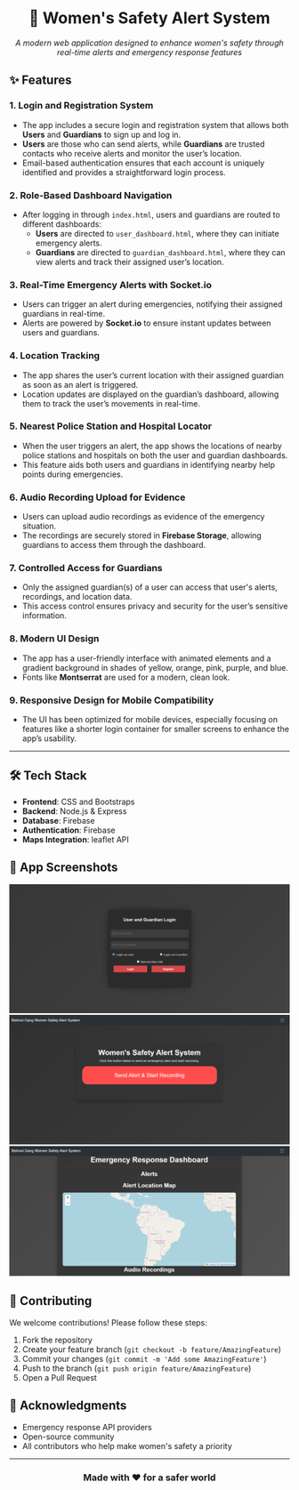 <div align="center">
  
# 🚨 Women's Safety Alert System
  

*A modern web application designed to enhance women's safety through real-time alerts and emergency response features* 
</div>

## ✨ Features

### 1. Login and Registration System
- The app includes a secure login and registration system that allows both **Users** and **Guardians** to sign up and log in.
- **Users** are those who can send alerts, while **Guardians** are trusted contacts who receive alerts and monitor the user’s location.
- Email-based authentication ensures that each account is uniquely identified and provides a straightforward login process.

### 2. Role-Based Dashboard Navigation
- After logging in through `index.html`, users and guardians are routed to different dashboards:
  - **Users** are directed to `user_dashboard.html`, where they can initiate emergency alerts.
  - **Guardians** are directed to `guardian_dashboard.html`, where they can view alerts and track their assigned user’s location.

### 3. Real-Time Emergency Alerts with Socket.io
- Users can trigger an alert during emergencies, notifying their assigned guardians in real-time.
- Alerts are powered by **Socket.io** to ensure instant updates between users and guardians.

### 4. Location Tracking
- The app shares the user’s current location with their assigned guardian as soon as an alert is triggered.
- Location updates are displayed on the guardian’s dashboard, allowing them to track the user’s movements in real-time.

### 5. Nearest Police Station and Hospital Locator
- When the user triggers an alert, the app shows the locations of nearby police stations and hospitals on both the user and guardian dashboards.
- This feature aids both users and guardians in identifying nearby help points during emergencies.

### 6. Audio Recording Upload for Evidence
- Users can upload audio recordings as evidence of the emergency situation.
- The recordings are securely stored in **Firebase Storage**, allowing guardians to access them through the dashboard.

### 7. Controlled Access for Guardians
- Only the assigned guardian(s) of a user can access that user's alerts, recordings, and location data.
- This access control ensures privacy and security for the user’s sensitive information.

### 8. Modern UI Design
- The app has a user-friendly interface with animated elements and a gradient background in shades of yellow, orange, pink, purple, and blue.
- Fonts like **Montserrat** are used for a modern, clean look.

### 9. Responsive Design for Mobile Compatibility
- The UI has been optimized for mobile devices, especially focusing on features like a shorter login container for smaller screens to enhance the app’s usability.

---
## 🛠️ Tech Stack

- **Frontend**: CSS and Bootstraps
- **Backend**: Node.js & Express
- **Database**: Firebase
- **Authentication**: Firebase
- **Maps Integration**: leaflet API

## 📱 App Screenshots

<p align="center">
  <img src="fibo-ss-login.png" alt="Login Screen">
  <img src="fibo-ss-user.png" alt="User Dashboard">
  <img src="fibo-ss-guardian.png" alt="Guardian Dashboard">
</p>

## 🤝 Contributing

We welcome contributions! Please follow these steps:

1. Fork the repository
2. Create your feature branch (`git checkout -b feature/AmazingFeature`)
3. Commit your changes (`git commit -m 'Add some AmazingFeature'`)
4. Push to the branch (`git push origin feature/AmazingFeature`)
5. Open a Pull Request

## 🙏 Acknowledgments

- Emergency response API providers
- Open-source community
- All contributors who help make women's safety a priority

---

<div align="center">
  
### Made with ❤️ for a safer world

</div>
